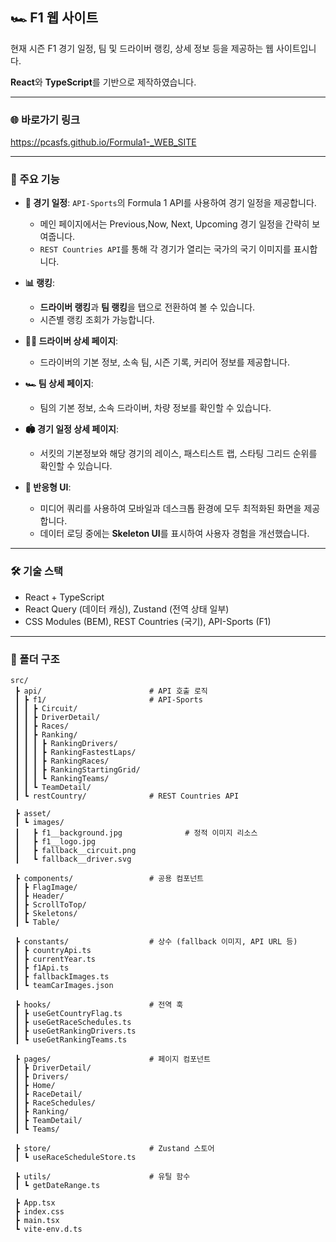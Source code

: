 ## 🏎️ F1 웹 사이트

현재 시즌 F1 경기 일정, 팀 및 드라이버 랭킹, 상세 정보 등을 제공하는 웹 사이트입니다.

**React**와 **TypeScript**를 기반으로 제작하였습니다.

---

### 🌐 바로가기 링크

https://pcasfs.github.io/Formula1-_WEB_SITE

---

### 📌 주요 기능

- **🏁 경기 일정**: `API-Sports`의 Formula 1 API를 사용하여 경기 일정을 제공합니다.

  - 메인 페이지에서는 Previous,Now, Next, Upcoming 경기 일정을 간략히 보여줍니다.
  - `REST Countries API`를 통해 각 경기가 열리는 국가의 국기 이미지를 표시합니다.

- **📊 랭킹**:

  - **드라이버 랭킹**과 **팀 랭킹**을 탭으로 전환하여 볼 수 있습니다.
  - 시즌별 랭킹 조회가 가능합니다.

- **👨‍🚀 드라이버 상세 페이지**:

  - 드라이버의 기본 정보, 소속 팀, 시즌 기록, 커리어 정보를 제공합니다.

- **🏎️ 팀 상세 페이지**:

  - 팀의 기본 정보, 소속 드라이버, 차량 정보를 확인할 수 있습니다.

- **🏟️ 경기 일정 상세 페이지**:

  - 서킷의 기본정보와 해당 경기의 레이스, 패스티스트 랩, 스타팅 그리드 순위를 확인할 수 있습니다.

- **📱 반응형 UI**:
  - 미디어 쿼리를 사용하여 모바일과 데스크톱 환경에 모두 최적화된 화면을 제공합니다.
  - 데이터 로딩 중에는 **Skeleton UI**를 표시하여 사용자 경험을 개선했습니다.

---

### 🛠️ 기술 스택

- React + TypeScript
- React Query (데이터 캐싱), Zustand (전역 상태 일부)
- CSS Modules (BEM), REST Countries (국기), API-Sports (F1)

---

### 📂 폴더 구조

```plaintext
src/
 ┣ api/                        # API 호출 로직
 ┃ ┣ f1/                       # API-Sports
 ┃ ┃ ┣ Circuit/
 ┃ ┃ ┣ DriverDetail/
 ┃ ┃ ┣ Races/
 ┃ ┃ ┣ Ranking/
 ┃ ┃ ┃ ┣ RankingDrivers/
 ┃ ┃ ┃ ┣ RankingFastestLaps/
 ┃ ┃ ┃ ┣ RankingRaces/
 ┃ ┃ ┃ ┣ RankingStartingGrid/
 ┃ ┃ ┃ ┗ RankingTeams/
 ┃ ┃ ┗ TeamDetail/
 ┃ ┗ restCountry/              # REST Countries API

 ┣ asset/
 ┃ ┗ images/
 ┃   ┣ f1__background.jpg              # 정적 이미지 리소스
 ┃   ┣ f1__logo.jpg
 ┃   ┣ fallback__circuit.png
 ┃   ┗ fallback__driver.svg

 ┣ components/                 # 공용 컴포넌트
 ┃ ┣ FlagImage/
 ┃ ┣ Header/
 ┃ ┣ ScrollToTop/
 ┃ ┣ Skeletons/
 ┃ ┗ Table/

 ┣ constants/                  # 상수 (fallback 이미지, API URL 등)
 ┃ ┣ countryApi.ts
 ┃ ┣ currentYear.ts
 ┃ ┣ f1Api.ts
 ┃ ┣ fallbackImages.ts
 ┃ ┗ teamCarImages.json

 ┣ hooks/                      # 전역 훅
 ┃ ┣ useGetCountryFlag.ts
 ┃ ┣ useGetRaceSchedules.ts
 ┃ ┣ useGetRankingDrivers.ts
 ┃ ┗ useGetRankingTeams.ts

 ┣ pages/                      # 페이지 컴포넌트
 ┃ ┣ DriverDetail/
 ┃ ┣ Drivers/
 ┃ ┣ Home/
 ┃ ┣ RaceDetail/
 ┃ ┣ RaceSchedules/
 ┃ ┣ Ranking/
 ┃ ┣ TeamDetail/
 ┃ ┗ Teams/

 ┣ store/                      # Zustand 스토어
 ┃ ┗ useRaceScheduleStore.ts

 ┣ utils/                      # 유틸 함수
 ┃ ┗ getDateRange.ts

 ┣ App.tsx
 ┣ index.css
 ┣ main.tsx
 ┗ vite-env.d.ts

```
